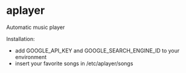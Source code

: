 # aplayer
Automatic music player

Installation:
* add GOOGLE_API_KEY and GOOGLE_SEARCH_ENGINE_ID to your environment
* insert your favorite songs in /etc/aplayer/songs
